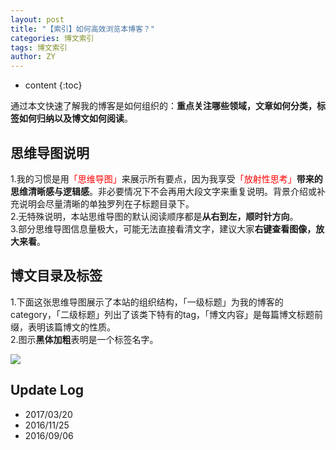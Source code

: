 ```yaml
---
layout: post
title: "【索引】如何高效浏览本博客？"
categories: 博文索引
tags: 博文索引
author: ZY
---
```


* content
{:toc}

通过本文快速了解我的博客是如何组织的：**重点关注哪些领域，文章如何分类，标签如何归纳以及博文如何阅读**。




## 思维导图说明
1.我的习惯是用<font color="red">「思维导图」</font>来展示所有要点，因为我享受<font color="red">「放射性思考」</font>**带来的思维清晰感与逻辑感**。非必要情况下不会再用大段文字来重复说明。背景介绍或补充说明会尽量清晰的单独罗列在子标题目录下。<br>
2.无特殊说明，本站思维导图的默认阅读顺序都是**从右到左，顺时针方向**。<br>
3.部分思维导图信息量极大，可能无法直接看清文字，建议大家**右键查看图像，放大来看**。

## 博文目录及标签
1.下面这张思维导图展示了本站的组织结构，「一级标题」为我的博客的category，「二级标题」列出了该类下特有的tag，「博文内容」是每篇博文标题前缀，表明该篇博文的性质。<br>
2.图示**黑体加粗**表明是一个标签名字。<br>

![](https://raw.githubusercontent.com/woaielf/woaielf.github.io/master/_posts/Pic/1609/160906-1.png)

## Update Log
- 2017/03/20
- 2016/11/25
- 2016/09/06